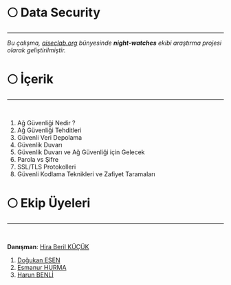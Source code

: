 # :full_moon: Data Security
---

<i>Bu çalışma, [aiseclab.org](https://aiseclab.org/) bünyesinde <b>night-watches</b> ekibi araştırma projesi olarak geliştirilmiştir.</i>

# :full_moon: İçerik
---
<br/>

1. Ağ Güvenliği Nedir ?
2. Ağ Güvenliği Tehditleri
3. Güvenli Veri Depolama
4. Güvenlik Duvarı
5. Güvenlik Duvarı ve Ağ Güvenliği için Gelecek
6. Parola vs Şifre
7. SSL/TLS Protokolleri
8. Güvenli Kodlama Teknikleri ve Zafiyet Taramaları

# :full_moon: Ekip Üyeleri
---
<br/>

**Danışman**: [Hira Beril KÜÇÜK](https://github.com/hiraberil)
<br/>

1. [Doğukan ESEN](https://github.com/DogukanEsen)
2. [Esmanur HURMA](https://github.com/esmanurhurma)
3. [Harun BENLİ](https://github.com/PPPARSSS)
